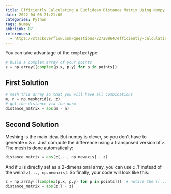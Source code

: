 ```yaml
---
title: Efficiently Calculating a Euclidean Distance Matrix Using Numpy
date: 2022-04-06 21:21:00
categories: Python
tags: Numpy
abbrlink: 87
references:
  - https://stackoverflow.com/questions/22720864/efficiently-calculating-a-euclidean-distance-matrix-using-numpy
---
```

You can take advantage of the `complex` type:

```python
# build a complex array of your points
z = np.array([complex(p.x, p.y) for p in points])
```

## First Solution

```python
# mesh this array so that you will have all combinations
m, n = np.meshgrid(z, z)
# get the distance via the norm
distance_matrix = abs(m - n)
```

## Second Solution

Meshing is the main idea. But numpy is clever, so you don't have to generate `m` & `n`. Just compute the difference using a transposed version of `z`. The mesh is done automatically:

```python
distance_matrix = abs(z[..., np.newaxis] - z)
```

And if `z` is directly set as a 2-dimensional array, you can use `z.T` instead of the weird `z[..., np.newaxis]`. So finally, your code will look like this:

```python
z = np.array([[complex(p.x, p.y) for p in points]])  # notice the [[ ... ]]
distance_matrix = abs(z.T - z)
```
